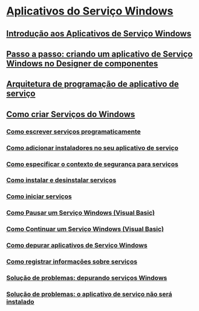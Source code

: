 # [Aplicativos do Serviço Windows](index.md)
## [Introdução aos Aplicativos de Serviço Windows](introduction-to-windows-service-applications.md)
## [Passo a passo: criando um aplicativo de Serviço Windows no Designer de componentes](walkthrough-creating-a-windows-service-application-in-the-component-designer.md)
## [Arquitetura de programação de aplicativo de serviço](service-application-programming-architecture.md)
## [Como criar Serviços do Windows](how-to-create-windows-services.md)
### [Como escrever serviços programaticamente](how-to-write-services-programmatically.md)
### [Como adicionar instaladores no seu aplicativo de serviço](how-to-add-installers-to-your-service-application.md)
### [Como especificar o contexto de segurança para serviços](how-to-specify-the-security-context-for-services.md)
### [Como instalar e desinstalar serviços](how-to-install-and-uninstall-services.md)
### [Como iniciar serviços](how-to-start-services.md)
### [Como Pausar um Serviço Windows (Visual Basic)](how-to-pause-a-windows-service-visual-basic.md)
### [Como Continuar um Serviço Windows (Visual Basic)](how-to-continue-a-windows-service-visual-basic.md)
### [Como depurar aplicativos de Serviço Windows](how-to-debug-windows-service-applications.md)
### [Como registrar informações sobre serviços](how-to-log-information-about-services.md)
### [Solução de problemas: depurando serviços Windows](troubleshooting-debugging-windows-services.md)
### [Solução de problemas: o aplicativo de serviço não será instalado](troubleshooting-service-application-wont-install.md)
